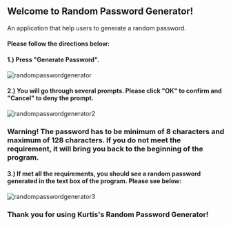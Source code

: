 ## Welcome to Random Password Generator!
An application that help users to generate a random password.

#### Please follow the directions below:


#### 1.) Press "Generate Password".


![randompasswordgenerator](https://user-images.githubusercontent.com/66793863/109338618-1cae2100-782c-11eb-9d9b-6bc778af4e53.JPG)



#### 2.) You will go through several prompts. Please click "OK" to confirm and "Cancel" to deny the prompt.


![randompasswordgenerator2](https://user-images.githubusercontent.com/66793863/109338843-6dbe1500-782c-11eb-973d-3dd58fadf1b7.JPG)


### Warning! The password has to be minimum of 8 characters and maximum of 128 characters. If you do not meet the requirement, it will bring you back to the beginning of the program.


#### 3.) If met all the requirements, you should see a random password generated in the text box of the program. Please see below:


![randompasswordgenerator3](https://user-images.githubusercontent.com/66793863/109339389-33a14300-782d-11eb-8660-6fee13a26f58.JPG)


### Thank you for using Kurtis's Random Password Generator! 
